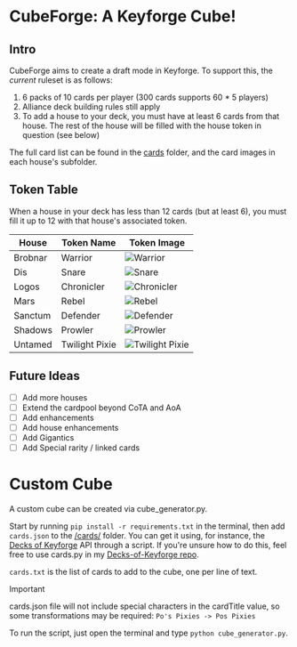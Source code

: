 # CubeForge: A Keyforge Cube!

## Intro

CubeForge aims to create a draft mode in Keyforge.
To support this, the _current_ ruleset is as follows:

1.  6 packs of 10 cards per player (300 cards supports 60 * 5 players)
2.  Alliance deck building rules still apply
3.  To add a house to your deck, you must have at least 6 cards from that house. The rest of the house will be filled with the house token in question (see below)

The full card list can be found in the [cards](/cards/) folder, and the card images in each house's subfolder.

## Token Table

When a house in your deck has less than 12 cards (but at least 6), you must fill it up to 12 with that house's associated token.

| House | Token Name | Token Image |
|-------|------------|-------------|
| Brobnar | Warrior | ![Warrior](/cards/Brobnar/warrior.png) |
| Dis | Snare | ![Snare](/cards/Dis/Snare.png)|
| Logos | Chronicler | ![Chronicler](/cards/Logos/Chronicler.png) |
| Mars | Rebel | ![Rebel](/cards/Mars/Rebel.png) |
| Sanctum | Defender | ![Defender](/cards/Sanctum/Defender.png) |
| Shadows | Prowler | ![Prowler](/cards/Shadows/Prowler.png) |
| Untamed | Twilight Pixie | ![Twilight Pixie](/cards/Untamed/Twilight_Pixie.png)|

## Future Ideas

- [ ] Add more houses
- [ ] Extend the cardpool beyond CoTA and AoA
- [ ] Add enhancements
- [ ] Add house enhancements
- [ ] Add Gigantics
- [ ] Add Special rarity / linked cards

# Custom Cube

A custom cube can be created via cube_generator.py.

Start by running ```pip install -r requirements.txt``` in the terminal, then add ```cards.json``` to the [/cards/](/cards/) folder. You can get it using, for instance, the [Decks of Keyforge](https://decksofkeyforge.com/) API through a script. If you're unsure how to do this, feel free to use cards.py in my [Decks-of-Keyforge repo](https://github.com/joaodperes/Decks-of-Keyforge).

```cards.txt``` is the list of cards to add to the cube, one per line of text. 

> [!IMPORTANT] 
> cards.json file will not include special characters in the cardTitle value, so some transformations may be required:
> ```Po's Pixies -> Pos Pixies```

To run the script, just open the terminal and type ```python cube_generator.py```.
